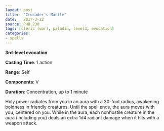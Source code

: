 ```yaml
---
layout: post
title:  "Crusader's Mantle"
date:   2017-3-22
source: PHB.230
tags: [cleric (war), paladin, level3, evocation]
categories:
- spells
---
```


**3rd-level evocation**

**Casting Time**: 1 action

**Range**: Self

**Components**: V 

**Duration**: Concentration, up to 1 minute

Holy power radiates from you in an aura with a 30-foot radius, awakening boldness in friendly creatures. Until the spell ends, the aura moves with you, centered on you. While in the aura, each nonhostile creature in the aura (including you) deals an extra 1d4 radiant damage when it hits with a weapon attack.
